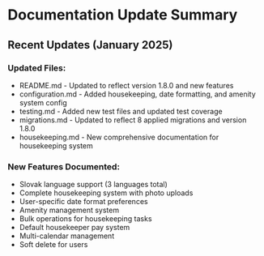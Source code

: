 Documentation Update Summary
========================

## Recent Updates (January 2025)

### Updated Files:
- README.md - Updated to reflect version 1.8.0 and new features
- configuration.md - Added housekeeping, date formatting, and amenity system config
- testing.md - Added new test files and updated test coverage
- migrations.md - Updated to reflect 8 applied migrations and version 1.8.0
- housekeeping.md - New comprehensive documentation for housekeeping system

### New Features Documented:
- Slovak language support (3 languages total)
- Complete housekeeping system with photo uploads
- User-specific date format preferences
- Amenity management system
- Bulk operations for housekeeping tasks
- Default housekeeper pay system
- Multi-calendar management
- Soft delete for users
